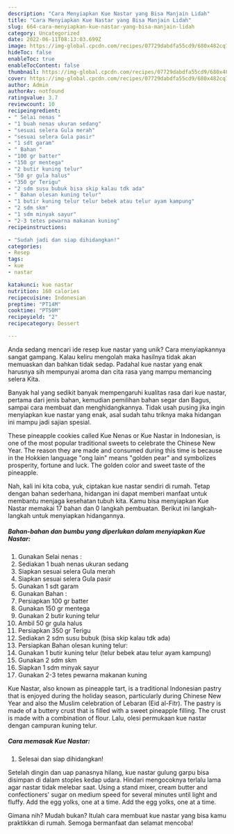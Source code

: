 ```yaml
---
description: "Cara Menyiapkan Kue Nastar yang Bisa Manjain Lidah"
title: "Cara Menyiapkan Kue Nastar yang Bisa Manjain Lidah"
slug: 664-cara-menyiapkan-kue-nastar-yang-bisa-manjain-lidah
category: Uncategorized
date: 2022-06-11T08:13:03.699Z
image: https://img-global.cpcdn.com/recipes/07729dabdfa55cd9/680x482cq70/kue-nastar-foto-resep-utama.jpg
hideToc: false
enableToc: true
enableTocContent: false
thumbnail: https://img-global.cpcdn.com/recipes/07729dabdfa55cd9/680x482cq70/kue-nastar-foto-resep-utama.jpg
cover: https://img-global.cpcdn.com/recipes/07729dabdfa55cd9/680x482cq70/kue-nastar-foto-resep-utama.jpg
author: Admin
authorAv: notfound
ratingvalue: 3.7
reviewcount: 10
recipeingredient:
- " Selai nenas "
- "1 buah nenas ukuran sedang"
- "sesuai selera Gula merah"
- "sesuai selera Gula pasir"
- "1 sdt garam"
- " Bahan "
- "100 gr batter"
- "150 gr mentega"
- "2 butir kuning telur"
- "50 gr gula halus"
- "350 gr Terigu"
- "2 sdm susu bubuk bisa skip kalau tdk ada"
- " Bahan olesan kuning telur"
- "1 butir kuning telur telur bebek atau telur ayam kampung"
- "2 sdm skm"
- "1 sdm minyak sayur"
- "2-3 tetes pewarna makanan kuning"
recipeinstructions:

- "Sudah jadi dan siap dihidangkan!"
categories:
- Resep
tags:
- kue
- nastar

katakunci: kue nastar 
nutrition: 160 calories
recipecuisine: Indonesian
preptime: "PT14M"
cooktime: "PT50M"
recipeyield: "2"
recipecategory: Dessert

---
```





Anda sedang mencari ide resep kue nastar yang unik? Cara menyiapkannya sangat gampang. Kalau keliru mengolah maka hasilnya tidak akan memuaskan dan bahkan tidak sedap. Padahal kue nastar yang enak harusnya sih mempunyai aroma dan cita rasa yang mampu memancing selera Kita.





Banyak hal yang sedikit banyak mempengaruhi kualitas rasa dari kue nastar, pertama dari jenis bahan, kemudian pemilihan bahan segar dan Bagus, sampai cara membuat dan menghidangkannya. Tidak usah pusing jika ingin menyiapkan kue nastar yang enak,      asal sudah tahu triknya maka hidangan ini mampu jadi sajian spesial.














These pineapple cookies called Kue Nenas or Kue Nastar in Indonesian, is one of the most popular traditional sweets to celebrate the Chinese New Year. The reason they are made and consumed during this time is because in the Hokkien language &#34;ong lain&#34; means &#34;golden pear&#34; and symbolizes prosperity, fortune and luck. The golden color and sweet taste of the pineapple.






Nah, kali ini kita coba, yuk, ciptakan kue nastar sendiri di rumah. Tetap dengan bahan sederhana, hidangan ini dapat memberi manfaat untuk membantu menjaga kesehatan tubuh kita. Kamu bisa menyiapkan Kue Nastar memakai 17 bahan dan 0 langkah pembuatan. Berikut ini langkah-langkah untuk menyiapkan hidangannya.

<!--inarticleads1-->

##### Bahan-bahan dan bumbu yang diperlukan dalam menyiapkan Kue Nastar:

1. Gunakan  Selai nenas :
1. Sediakan 1 buah nenas ukuran sedang
1. Siapkan sesuai selera Gula merah
1. Siapkan sesuai selera Gula pasir
1. Gunakan 1 sdt garam
1. Gunakan  Bahan :
1. Persiapkan 100 gr batter
1. Gunakan 150 gr mentega
1. Gunakan 2 butir kuning telur
1. Ambil 50 gr gula halus
1. Persiapkan 350 gr Terigu
1. Sediakan 2 sdm susu bubuk (bisa skip kalau tdk ada)
1. Persiapkan  Bahan olesan kuning telur:
1. Gunakan 1 butir kuning telur (telur bebek atau telur ayam kampung)
1. Gunakan 2 sdm skm
1. Siapkan 1 sdm minyak sayur
1. Gunakan 2-3 tetes pewarna makanan kuning


Kue Nastar, also known as pineapple tart, is a traditional Indonesian pastry that is enjoyed during the holiday season, particularly during Chinese New Year and also the Muslim celebration of Lebaran (Eid al-Fitr). The pastry is made of a buttery crust that is filled with a sweet pineapple filling. The crust is made with a combination of flour. Lalu, olesi permukaan kue nastar dengan campuran kuning telur. 

<!--inarticleads2-->

##### Cara memasak Kue Nastar:


1. Selesai dan siap dihidangkan!

Setelah dingin dan uap panasnya hilang, kue nastar gulung garpu bisa disimpan di dalam stoples kedap udara. Hindari mengocoknya terlalu lama agar nastar tidak melebar saat. Using a stand mixer, cream butter and confectioners&#39; sugar on medium speed for several minutes until light and fluffy. Add the egg yolks, one at a time. Add the egg yolks, one at a time. 

Gimana nih? Mudah bukan? Itulah cara membuat kue nastar yang bisa kamu praktikkan di rumah. Semoga bermanfaat dan selamat mencoba!
